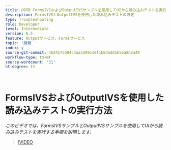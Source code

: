 ```yaml
---
title: OOTB FormsIVSおよびOutputIVSサンプルを使用してUIから読み込みテストを実行する方法
description: FormsIVSとOutputIVSを使用した読み込みテストの設定
type: Troubleshooting
role: Developer
level: Intermediate
version: 6.5
feature: Outputサービス、Formsサービス
topic: '開発  '
index: y
source-git-commit: 462417d384c4aa5d99110f1b8dadd165ea9b2a49
workflow-type: tm+mt
source-wordcount: '51'
ht-degree: 1%

---
```



# FormsIVSおよびOutputIVSを使用した読み込みテストの実行方法

*このビデオでは、FormsIVSサンプルとOutputIVSサンプルを使用してUIから読み込みテストを実行する手順を説明します。*

>[!VIDEO](https://video.tv.adobe.com/v/335507?quality=9&learn=on)
